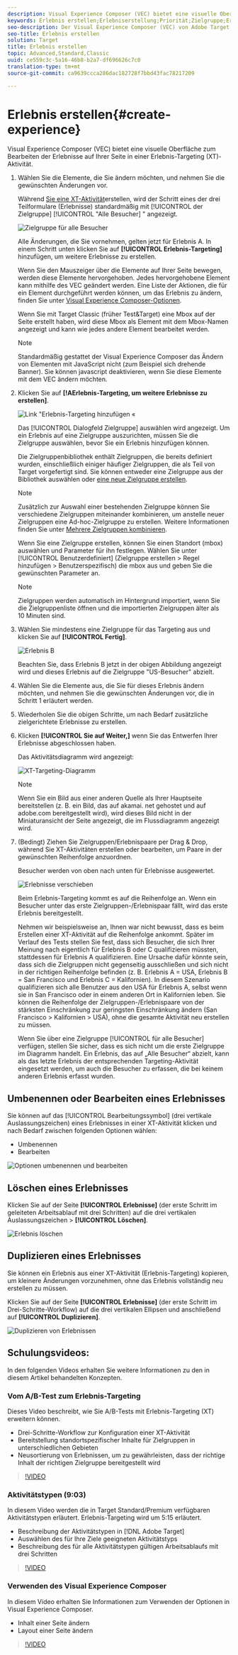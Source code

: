 ```yaml
---
description: Visual Experience Composer (VEC) bietet eine visuelle Oberfläche zum Bearbeiten der Erlebnisse auf Ihrer Seite in einer Erlebnis-Targeting (XT)-Aktivität.
keywords: Erlebnis erstellen;Erlebniserstellung;Priorität;Zielgruppe;Erlebnis;Visual Experience Composer
seo-description: Der Visual Experience Composer (VEC) von Adobe Target bietet eine visuelle Schnittstelle zum Bearbeiten der Erlebnisse auf Ihrer Seite in einer Erlebnis-Targeting (XT)-Aktivität.
seo-title: Erlebnis erstellen
solution: Target
title: Erlebnis erstellen
topic: Advanced,Standard,Classic
uuid: ce559c3c-5a16-46b8-b2a7-df696626c7c0
translation-type: tm+mt
source-git-commit: ca9639ccca286dac182728f7bbd43fac78217209

---
```



# Erlebnis erstellen{#create-experience}

Visual Experience Composer (VEC) bietet eine visuelle Oberfläche zum Bearbeiten der Erlebnisse auf Ihrer Seite in einer Erlebnis-Targeting (XT)-Aktivität.

1. Wählen Sie die Elemente, die Sie ändern möchten, und nehmen Sie die gewünschten Änderungen vor.

   Während [Sie eine XT-Aktivität](/help/c-activities/t-experience-target/t-xt-create/xt-create.md)erstellen, wird der Schritt eines der drei Teilformulare (Erlebnisse) standardmäßig mit [!UICONTROL der Zielgruppe] [!UICONTROL &quot;Alle Besucher] &quot; angezeigt.

   ![Zielgruppe für alle Besucher](/help/c-activities/t-experience-target/t-xt-create/assets/all-visitors.png)

   Alle Änderungen, die Sie vornehmen, gelten jetzt für Erlebnis A. In einem Schritt unten klicken Sie auf **[!UICONTROL Erlebnis-Targeting]** hinzufügen, um weitere Erlebnisse zu erstellen.

   Wenn Sie den Mauszeiger über die Elemente auf Ihrer Seite bewegen, werden diese Elemente hervorgehoben. Jedes hervorgehobene Element kann mithilfe des VEC geändert werden. Eine Liste der Aktionen, die für ein Element durchgeführt werden können, um das Erlebnis zu ändern, finden Sie unter [Visual Experience Composer-Optionen](/help/c-experiences/c-visual-experience-composer/viztarget-options.md).

   Wenn Sie mit Target Classic (früher Test&amp;Target) eine Mbox auf der Seite erstellt haben, wird diese Mbox als Element mit dem Mbox-Namen angezeigt und kann wie jedes andere Element bearbeitet werden.

   >[!NOTE]
   >
   >Standardmäßig gestattet der Visual Experience Composer das Ändern von Elementen mit JavaScript nicht (zum Beispiel sich drehende Banner). Sie können javascript deaktivieren, wenn Sie diese Elemente mit dem VEC ändern möchten.

1. Klicken Sie auf **[!AErlebnis-Targeting, um weitere Erlebnisse zu erstellen]**.

   ![Link &quot;Erlebnis-Targeting hinzufügen «](/help/c-activities/t-experience-target/t-xt-create/assets/add-experience-targeting.png)

   Das [!UICONTROL Dialogfeld Zielgruppe] auswählen wird angezeigt. Um ein Erlebnis auf eine Zielgruppe auszurichten, müssen Sie die Zielgruppe auswählen, bevor Sie ein Erlebnis hinzufügen können.

   Die Zielgruppenbibliothek enthält Zielgruppen, die bereits definiert wurden, einschließlich einiger häufiger Zielgruppen, die als Teil von Target vorgefertigt sind. Sie können entweder eine Zielgruppe aus der Bibliothek auswählen oder [eine neue Zielgruppe erstellen](../../../c-target/c-audiences/audiences.md#concept_65BE870D290E412D8BBF557EEA67C271).

   >[!NOTE]
   >
   >Zusätzlich zur Auswahl einer bestehenden Zielgruppe können Sie verschiedene Zielgruppen miteinander kombinieren, um anstelle neuer Zielgruppen eine Ad-hoc-Zielgruppe zu erstellen. Weitere Informationen finden Sie unter [Mehrere Zielgruppen kombinieren](../../../c-target/combining-multiple-audiences.md#concept_A7386F1EA4394BD2AB72399C225981E5).

   Wenn Sie eine Zielgruppe erstellen, können Sie einen Standort (mbox) auswählen und Parameter für ihn festlegen. Wählen Sie unter [!UICONTROL Benutzerdefiniert] (Zielgruppe erstellen &gt; Regel hinzufügen &gt; Benutzerspezifisch) die mbox aus und geben Sie die gewünschten Parameter an.

   >[!NOTE]
   >
   >Zielgruppen werden automatisch im Hintergrund importiert, wenn Sie die Zielgruppenliste öffnen und die importierten Zielgruppen älter als 10 Minuten sind.

1. Wählen Sie mindestens eine Zielgruppe für das Targeting aus und klicken Sie auf **[!UICONTROL Fertig]**.

   ![Erlebnis B](/help/c-activities/t-experience-target/t-xt-create/assets/experience-b.png)

   Beachten Sie, dass Erlebnis B jetzt in der obigen Abbildung angezeigt wird und dieses Erlebnis auf die Zielgruppe &quot;US-Besucher&quot; abzielt.

1. Wählen Sie die Elemente aus, die Sie für dieses Erlebnis ändern möchten, und nehmen Sie die gewünschten Änderungen vor, die in Schritt 1 erläutert werden.

1. Wiederholen Sie die obigen Schritte, um nach Bedarf zusätzliche zielgerichtete Erlebnisse zu erstellen.

1. Klicken **[!UICONTROL Sie auf Weiter,]** wenn Sie das Entwerfen Ihrer Erlebnisse abgeschlossen haben.

   Das Aktivitätsdiagramm wird angezeigt:

   ![XT-Targeting-Diagramm](/help/c-activities/t-experience-target/t-xt-create/assets/xt_diagram-new.png)

   >[!NOTE]
   >
   >Wenn Sie ein Bild aus einer anderen Quelle als Ihrer Hauptseite bereitstellen (z. B. ein Bild, das auf akamai. net gehostet und auf adobe.com bereitgestellt wird), wird dieses Bild nicht in der Miniaturansicht der Seite angezeigt, die im Flussdiagramm angezeigt wird.

1. (Bedingt) Ziehen Sie Zielgruppen/Erlebnispaare per Drag &amp; Drop, während Sie XT-Aktivitäten erstellen oder bearbeiten, um Paare in der gewünschten Reihenfolge anzuordnen.

   Besucher werden von oben nach unten für Erlebnisse ausgewertet.

   ![Erlebnisse verschieben](/help/c-activities/t-experience-target/t-xt-create/assets/move_experiences-new.png)

   Beim Erlebnis-Targeting kommt es auf die Reihenfolge an. Wenn ein Besucher unter das erste Zielgruppen-/Erlebnispaar fällt, wird das erste Erlebnis bereitgestellt.

   Nehmen wir beispielsweise an, Ihnen war nicht bewusst, dass es beim Erstellen einer XT-Aktivität auf die Reihenfolge ankommt. Später im Verlauf des Tests stellen Sie fest, dass sich Besucher, die sich Ihrer Meinung nach eigentlich für Erlebnis B oder C qualifizieren müssten, stattdessen für Erlebnis A qualifizieren. Eine Ursache dafür könnte sein, dass sich die Zielgruppen nicht gegenseitig ausschließen und sich nicht in der richtigen Reihenfolge befinden (z. B. Erlebnis A = USA, Erlebnis B = San Francisco und Erlebnis C = Kalifornien). In diesem Szenario qualifizieren sich alle Benutzer aus den USA für Erlebnis A, selbst wenn sie in San Francisco oder in einem anderen Ort in Kalifornien leben. Sie können die Reihenfolge der Zielgruppen-/Erlebnispaare von der stärksten Einschränkung zur geringsten Einschränkung ändern (San Francisco &gt; Kalifornien &gt; USA), ohne die gesamte Aktivität neu erstellen zu müssen.

   Wenn Sie über eine Zielgruppe [!UICONTROL für alle Besucher] verfügen, stellen Sie sicher, dass es sich nicht um die erste Zielgruppe im Diagramm handelt. Ein Erlebnis, das auf „Alle Besucher“ abzielt, kann als das letzte Erlebnis der entsprechenden Targeting-Aktivität eingesetzt werden, um auch die Besucher zu erfassen, die bei keinem anderen Erlebnis erfasst wurden.

## Umbenennen oder Bearbeiten eines Erlebnisses

Sie können auf das [!UICONTROL Bearbeitungssymbol] (drei vertikale Auslassungszeichen) eines Erlebnisses in einer XT-Aktivität klicken und nach Bedarf zwischen folgenden Optionen wählen:

* Umbenennen
* Bearbeiten

![Optionen umbenennen und bearbeiten](/help/c-activities/t-experience-target/t-xt-create/assets/experience_edit-new.png)

## Löschen eines Erlebnisses

Klicken Sie auf der Seite **[!UICONTROL Erlebnisse]** (der erste Schritt im geleiteten Arbeitsablauf mit drei Schritten) auf die drei vertikalen Auslassungszeichen &gt; **[!UICONTROL Löschen]**.

![Erlebnis löschen](/help/c-activities/t-experience-target/t-xt-create/assets/delete-experience.png)

## Duplizieren eines Erlebnisses

Sie können ein Erlebnis aus einer XT-Aktivität (Erlebnis-Targeting) kopieren, um kleinere Änderungen vorzunehmen, ohne das Erlebnis vollständig neu erstellen zu müssen.

Klicken Sie auf der Seite **[!UICONTROL Erlebnisse]** (der erste Schritt im Drei-Schritte-Workflow) auf die drei vertikalen Ellipsen und anschließend auf **[!UICONTROL Duplizieren]**.

![Duplizieren von Erlebnissen](/help/c-activities/t-experience-target/t-xt-create/assets/duplicate_experience-new.png)

## Schulungsvideos:

In den folgenden Videos erhalten Sie weitere Informationen zu den in diesem Artikel behandelten Konzepten.

### Vom A/B-Test zum Erlebnis-Targeting

Dieses Video beschreibt, wie Sie A/B-Tests mit Erlebnis-Targeting (XT) erweitern können.

* Drei-Schritte-Workflow zur Konfiguration einer XT-Aktivität
* Bereitstellung standortspezifischer Inhalte für Zielgruppen in unterschiedlichen Gebieten
* Neusortierung von Erlebnissen, um zu gewährleisten, dass der richtige Inhalt der richtigen Zielgruppe bereitgestellt wird

>[!VIDEO](https://video.tv.adobe.com/v/22418/?captions=ger)

### Aktivitätstypen (9:03)

In diesem Video werden die in Target Standard/Premium verfügbaren Aktivitätstypen erläutert. Erlebnis-Targeting wird um 5:15 erläutert.

* Beschreibung der Aktivitätstypen in [!DNL Adobe Target]
* Auswählen des für Ihre Ziele geeigneten Aktivitätstyps
* Beschreibung des für alle Aktivitätstypen gültigen Arbeitsablaufs mit drei Schritten

>[!VIDEO](https://video.tv.adobe.com/v/17386?captions=ger)

### Verwenden des Visual Experience Composer

In diesem Video erhalten Sie Informationen zum Verwenden der Optionen in Visual Experience Composer.

* Inhalt einer Seite ändern
* Layout einer Seite ändern

>[!VIDEO](https://video.tv.adobe.com/v/17399?captions=ger)
